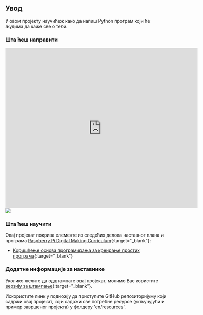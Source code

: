 ## Увод

У овом пројекту научићеж како да напиш Python програм који ће људима да каже све о теби.

### Шта ћеш направити

<div class="trinket">
  <iframe src="https://trinket.io/embed/python/a1f663ae0d?outputOnly=true&start=result" width="600" height="500" frameborder="0" marginwidth="0" marginheight="0" allowfullscreen>
  </iframe>
  <img src="images/me-final.png">
</div>

### Шта ћеш научити

Овај пројекат покрива елементе из следећих делова наставног плана и програма [Raspberry Pi Digital Making Curriculum](http://rpf.io/curriculum){:target="_blank"}:

+ [Коришћење основа програмирања за креирање простих програма](https://www.raspberrypi.org/curriculum/programming/creator){:target="_blank"}

### Додатне информације за наставнике

Уколико желите да одштампате овај пројекат, молимо Вас користите [верзију за штампање](https://projects.raspberrypi.org/en/projects/about-me/print){:target="_blank"}.

Искористите линк у подножју да приступите GitHub репозиторијуму који садржи овај пројекат, који садржи све потребне ресурсе (укључујући и пример завршеног пројекта) у фолдеру 'en/resources'.